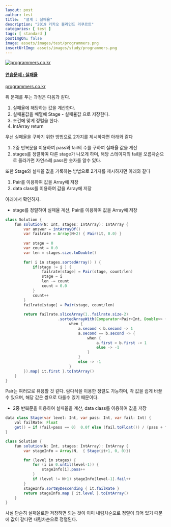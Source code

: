 ```yaml
---
layout: post
author: test
title:  "설계 : 실패율"
description: "2019 카카오 블라인드 리쿠르트"
categories: [ test ]
tags: [ standard ]
postImgOn: false
image: assets/images/test/programmers.png
insertUrlImg: assets/images/study/programmers.png
---
```


<div class="card h-100 my-u-padding"><div class="insertcover"><a target="_blank" class="text-dark" href="https://programmers.co.kr/learn/courses/30/lessons/42889"><div class=""><img class="inserturl" src="{{site.baseurl}}/{{ page.insertUrlImg}}" alt="programmers.co.kr"/></div><div class="insert-img-body"><h4 class="insert-img-title">연습문제 : 실패율</h4><p class="insert-img-description">programmers.co.kr</p></div></a></div></div>

위 문제를 푸는 과정은 다음과 같다.

1. 실패율에 해당하는 값을 계산한다.
2. 실패율값을 배열에 Stage - 실패율값 으로 저장한다.
3. 조건에 맞게 정렬을 한다.
4. IntArray return


우선 실패율을 구하기 위한 방법으로 2가지를 제시하자면 아래와 같다
1. 2중 반복문을 이용하여 pass와 fail의 수를 구하여 실패율 값을 계산
2. stages를 정렬하여 다른 stage가 나오게 하며, 해당 스테이지의 fail을 오름차순으로 올라가면 자연스레 pass한 숫자를 알수 있다.

또한 Stage와 실패율 값을 기록하는 방법으로 2가지를 제시하자면 아래와 같다
1. Pair를 이용하여 값을 Array에 저장
2. data class를 이용하여 값을 Array에 저장

아래에서 확인하자.

- stage를 정렬하여 실패율 계산, Pair를 이용하여 값을 Array에 저장

```java
class Solution {
    fun solution(N: Int, stages: IntArray): IntArray {
        var answer = intArrayOf()
        var failrate = Array(N+2) { Pair(it, 0.0) } 
        
        var stage = 0
        var count = 0.0
        var len = stages.size.toDouble()
        
        for( i in stages.sortedArray() ) {
            if(stage != i ) {
                failrate[stage] = Pair(stage, count/len)
                stage = i
                len -= count
                count = 0.0
            }
            count++
        }
        failrate[stage] = Pair(stage, count/len)
        
        return failrate.sliceArray(1..failrate.size-2)
                       .sortedArrayWith(Comparator<Pair<Int, Double>> { a, b ->
                            when {
                                a.second < b.second -> 1
                                a.second == b.second -> {
                                    when {
                                        a.first > b.first -> 1
                                        else -> -1
                                    }
                                }
                                else -> -1
                            }
        }).map{ it.first }.toIntArray()
    }
}
```

Pair는 여러모로 유용할 것 같다. 
람다식을 이용한 정렬도 가능하며, 각 값을 쉽게 바꿀 수 있으며, 해당 값은 쌍으로 다룰수 있기 때문이다.


- 2중 반복문을 이용하여 실패율을 계산, data class를 이용하여 값을 저장

```java
data class Stage(var level: Int, var pass: Int, var fail: Int) {
    val failRate: Float
    get() = if (fail+pass == 0)  0.0f else (fail.toFloat()) / (pass + fail)
}

class Solution {
    fun solution(N: Int, stages: IntArray): IntArray {
        var stageInfo = Array(N,  { Stage(it+1, 0, 0)})

        for (level in stages) {
            for (i in 0.until(level-1)) {
                stageInfo[i].pass++
            }
            if (level != N+1) stageInfo[level-1].fail++
        }
        stageInfo.sortByDescending { it.failRate }
        return stageInfo.map { it.level }.toIntArray()
    }
}
```

사실 단순히 실패율로만 저장하면 되는 것이 이미 내림차순으로 정렬이 되어 있기 때문에 값이 같다면 내림차순으로 정렬된다.